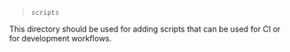 > ``scripts``

This directory should be used for adding scripts that can be used for CI or for development workflows.
